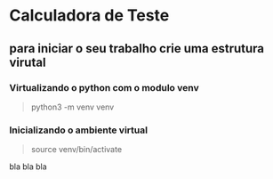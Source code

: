 # Calculadora de Teste
## para iniciar o seu trabalho crie uma estrutura virutal
### Virtualizando o python com o modulo venv
> python3 -m venv venv
### Inicializando o ambiente virtual
> source venv/bin/activate

bla bla bla


